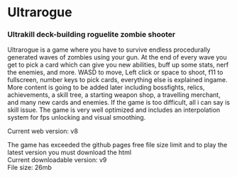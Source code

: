 # Ultrarogue
### Ultrakill deck-building roguelite zombie shooter
Ultrarogue is a game where you have to survive endless procedurally generated waves of zombies using your gun. At the end of every wave you get to pick a card which can give you new abilities, buff up some stats, nerf the enemies, and more. WASD to move, Left click or space to shoot, f11 to fullscreen, number keys to pick cards, everything else is explained ingame. More content is going to be added later including bossfights, relics, achievements, a skill tree, a starting weapon shop, a travelling merchant, and many new cards and enemies. If the game is too difficult, all i can say is skill issue. The game is very well optimized and includes an interpolation system for fps unlocking and visual smoothing.

Current web version: v8

The game has exceeded the github pages free file size limit and to play the latest version you must download the html
<br>Current downloadable version: v9
<br>File size: 26mb
